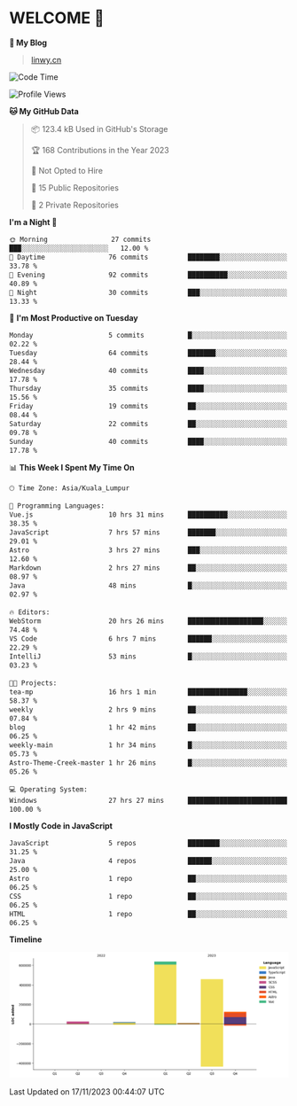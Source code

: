 # WELCOME 👋

**🐶 My Blog**
> [linwy.cn](linwy.cn)
<!--START_SECTION:waka-->
![Code Time](http://img.shields.io/badge/Code%20Time-567%20hrs%201%20min-blue)

![Profile Views](http://img.shields.io/badge/Profile%20Views-115-blue)

**🐱 My GitHub Data** 

> 📦 123.4 kB Used in GitHub's Storage 
 > 
> 🏆 168 Contributions in the Year 2023
 > 
> 🚫 Not Opted to Hire
 > 
> 📜 15 Public Repositories 
 > 
> 🔑 2 Private Repositories 
 > 
**I'm a Night 🦉** 

```text
🌞 Morning                27 commits          ███░░░░░░░░░░░░░░░░░░░░░░   12.00 % 
🌆 Daytime                76 commits          ████████░░░░░░░░░░░░░░░░░   33.78 % 
🌃 Evening                92 commits          ██████████░░░░░░░░░░░░░░░   40.89 % 
🌙 Night                  30 commits          ███░░░░░░░░░░░░░░░░░░░░░░   13.33 % 
```
📅 **I'm Most Productive on Tuesday** 

```text
Monday                   5 commits           █░░░░░░░░░░░░░░░░░░░░░░░░   02.22 % 
Tuesday                  64 commits          ███████░░░░░░░░░░░░░░░░░░   28.44 % 
Wednesday                40 commits          ████░░░░░░░░░░░░░░░░░░░░░   17.78 % 
Thursday                 35 commits          ████░░░░░░░░░░░░░░░░░░░░░   15.56 % 
Friday                   19 commits          ██░░░░░░░░░░░░░░░░░░░░░░░   08.44 % 
Saturday                 22 commits          ██░░░░░░░░░░░░░░░░░░░░░░░   09.78 % 
Sunday                   40 commits          ████░░░░░░░░░░░░░░░░░░░░░   17.78 % 
```


📊 **This Week I Spent My Time On** 

```text
🕑︎ Time Zone: Asia/Kuala_Lumpur

💬 Programming Languages: 
Vue.js                   10 hrs 31 mins      ██████████░░░░░░░░░░░░░░░   38.35 % 
JavaScript               7 hrs 57 mins       ███████░░░░░░░░░░░░░░░░░░   29.01 % 
Astro                    3 hrs 27 mins       ███░░░░░░░░░░░░░░░░░░░░░░   12.60 % 
Markdown                 2 hrs 27 mins       ██░░░░░░░░░░░░░░░░░░░░░░░   08.97 % 
Java                     48 mins             █░░░░░░░░░░░░░░░░░░░░░░░░   02.97 % 

🔥 Editors: 
WebStorm                 20 hrs 26 mins      ███████████████████░░░░░░   74.48 % 
VS Code                  6 hrs 7 mins        ██████░░░░░░░░░░░░░░░░░░░   22.29 % 
IntelliJ                 53 mins             █░░░░░░░░░░░░░░░░░░░░░░░░   03.23 % 

🐱‍💻 Projects: 
tea-mp                   16 hrs 1 min        ███████████████░░░░░░░░░░   58.37 % 
weekly                   2 hrs 9 mins        ██░░░░░░░░░░░░░░░░░░░░░░░   07.84 % 
blog                     1 hr 42 mins        ██░░░░░░░░░░░░░░░░░░░░░░░   06.25 % 
weekly-main              1 hr 34 mins        █░░░░░░░░░░░░░░░░░░░░░░░░   05.73 % 
Astro-Theme-Creek-master 1 hr 26 mins        █░░░░░░░░░░░░░░░░░░░░░░░░   05.26 % 

💻 Operating System: 
Windows                  27 hrs 27 mins      █████████████████████████   100.00 % 
```

**I Mostly Code in JavaScript** 

```text
JavaScript               5 repos             ████████░░░░░░░░░░░░░░░░░   31.25 % 
Java                     4 repos             ██████░░░░░░░░░░░░░░░░░░░   25.00 % 
Astro                    1 repo              ██░░░░░░░░░░░░░░░░░░░░░░░   06.25 % 
CSS                      1 repo              ██░░░░░░░░░░░░░░░░░░░░░░░   06.25 % 
HTML                     1 repo              ██░░░░░░░░░░░░░░░░░░░░░░░   06.25 % 
```



**Timeline**

![Lines of Code chart](https://raw.githubusercontent.com/rieraa/rieraa/main/assets/bar_graph.png)


 Last Updated on 17/11/2023 00:44:07 UTC
<!--END_SECTION:waka-->
